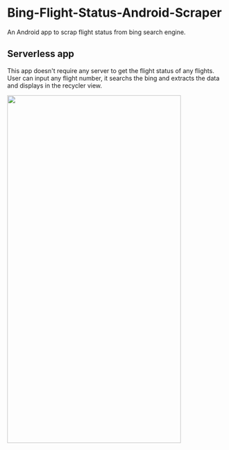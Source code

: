 # Bing-Flight-Status-Android-Scraper
An Android app to scrap flight status from bing search engine. 

## Serverless app
This app doesn't require any server to get the flight status of any flights. User can input any flight number, it searchs the bing and extracts the data and displays in the recycler view. 


<img src="https://user-images.githubusercontent.com/1933684/34568558-3523da74-f18c-11e7-81b0-804fc7661428.jpeg" width="400" height="800"/>
